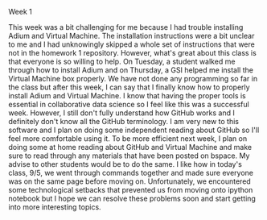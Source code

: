 Week 1  
  
  This week was a bit challenging for me because I had trouble installing Adium and Virtual Machine. The installation instructions were a bit unclear to me and I had unknowingly skipped a whole set of instructions that were not in the homework 1 repository. However, what's great about this class is that everyone is so willing to help. On Tuesday, a student walked me through how to install Adium and on Thursday, a GSI helped me install the Virtual Machine box properly. We have not done any programming so far in the class but after this week, I can say that I finally know how to properly install Adium and Virtual Machine. I know that having the proper tools is essential in collaborative data science so I feel like this was a successful week. However, I still don't fully understand how GitHub works and I definitely don't know all the GitHub terminology. I am very new to this software and I plan on doing some independent reading about GitHub so I'll feel more comfortable using it.
	To be more efficient next week, I plan on doing some at home reading about GitHub and Virtual Machine and make sure to read through any materials that have been posted on bspace. My advise to other students would be to do the same. I like how in today's class, 9/5, we went through commands together and made sure everyone was on the same page before moving on. Unfortunately, we encountered some technological setbacks that prevented us from moving onto ipython notebook but I hope we can resolve these problems soon and start getting into more interesting topics.
